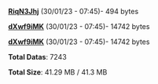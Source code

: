 [**RiqN3Jhj**](/data/RiqN3Jhj.txt) (30/01/23 - 07:45)- 494 bytes

[**dXwf9iMK**](/data/dXwf9iMK.txt) (30/01/23 - 07:45)- 14742 bytes

[**dXwf9iMK**](/data/dXwf9iMK.txt) (30/01/23 - 07:45)- 14742 bytes

**Total Datas**: 7243

**Total Size**: 41.29 MB / 41.3 MB